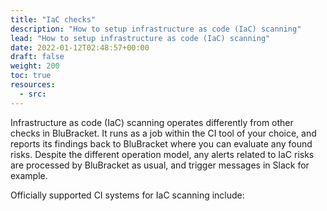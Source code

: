 ```yaml
---
title: "IaC checks"
description: "How to setup infrastructure as code (IaC) scanning"
lead: "How to setup infrastructure as code (IaC) scanning"
date: 2022-01-12T02:48:57+00:00
draft: false
weight: 200
toc: true
resources:
  - src:
---
```


Infrastructure as code (IaC) scanning operates differently from other checks in BluBracket. It runs as a job within the CI tool of your choice, and reports its findings back to BluBracket where you can evaluate any found risks. Despite the different operation model, any alerts related to IaC risks are processed by BluBracket as usual, and trigger messages in Slack for example.

Officially supported CI systems for IaC scanning include:
